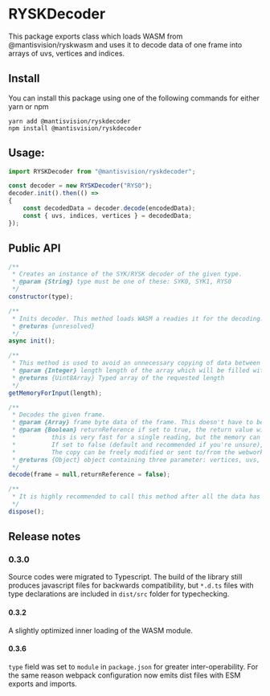 # RYSKDecoder
This package exports class which loads WASM from @mantisvision/ryskwasm and uses it to decode data of one frame into arrays of uvs, vertices and indices.

## Install
You can install this package using one of the following commands for either yarn or npm
```
yarn add @mantisvision/ryskdecoder
npm install @mantisvision/ryskdecoder
```

## Usage:
```javascript
import RYSKDecoder from "@mantisvision/ryskdecoder";

const decoder = new RYSKDecoder("RYS0");
decoder.init().then(() => 
{
	const decodedData = decoder.decode(encodedData);
	const { uvs, indices, vertices } = decodedData;
});
```

## Public API
```javascript
/**
 * Creates an instance of the SYK/RYSK decoder of the given type.
 * @param {String} type must be one of these: SYK0, SYK1, RYS0
 */
constructor(type);
```
```javascript
/**
 * Inits decoder. This method loads WASM a readies it for the decoding.
 * @returns {unresolved}
 */
async init();
```
```javascript
/**
 * This method is used to avoid an unnecessary copying of data between the downloader and the WASM.
 * @param {Integer} length length of the array which will be filled with the input data
 * @returns {Uint8Array} Typed array of the requested length
 */
getMemoryForInput(length);
```
```javascript	
/**
 * Decodes the given frame.
 * @param {Array} frame byte data of the frame. This doesn't have to be set if the method getMemoryForInput was used first and the provided input memory was filled with the data.
 * @param {Boolean} returnReference if set to true, the return value will be a direct reference to the memory of wasm -- 
 *			this is very fast for a single reading, but the memory can overwritten by further calls of this method. 
 *			If set to false (default and recommended if you're unsure), a safe copy will be made and returned. 
 *			The copy can be freely modified or sent to/from the webworker.
 * @returns {Object} object containing three parameter: vertices, uvs, indices; each of them is a Typed array, they might share the same buffer, but have different offsets!
 */
decode(frame = null,returnReference = false);
```
```javascript	
/**
 * It is highly recommended to call this method after all the data has been decoded.
 */
dispose();
```

## Release notes

### 0.3.0
Source codes were migrated to Typescript. The build of the library still produces javascript files for backwards
compatibility, but ``*.d.ts`` files with type declarations are included in ``dist/src`` folder for typechecking.

#### 0.3.2
A slightly optimized inner loading of the WASM module.

#### 0.3.6
``type`` field was set to ``module`` in ``package.json`` for greater inter-operability. For the same reason webpack configuration now emits dist files with ESM exports and imports.
